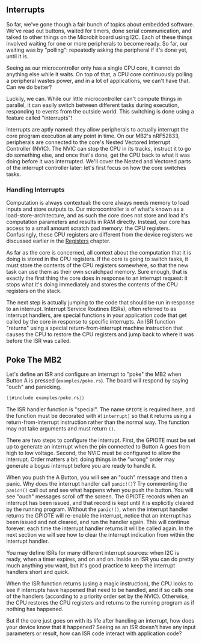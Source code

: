 ## Interrupts

So far, we've gone though a fair bunch of topics about embedded software.  We've read out buttons,
waited for timers, done serial communication, and talked to other things on the Microbit board using
I2C.  Each of these things involved waiting for one or more peripherals to become ready. So far, our
waiting was by "polling": repeatedly asking the peripheral if it's done yet, until it is.

Seeing as our microcontroller only has a single CPU core, it cannot do anything else while it
waits. On top of that, a CPU core continuously polling a peripheral wastes power, and in a lot of
applications, we can't have that. Can we do better?

Luckily, we can. While our little microcontroller can't compute things in parallel, it can easily
switch between different tasks during execution, responding to events from the outside world. This
switching is done using a feature called "interrupts"!

Interrupts are aptly named: they allow peripherals to actually interrupt the core program execution
at any point in time. On our MB2's nRF52833, peripherals are connected to the core's Nested Vectored
Interrupt Controller (NVIC). The NVIC can stop the CPU in its tracks, instruct it to go do something
else, and once that's done, get the CPU back to what it was doing before it was interrupted. We'll
cover the Nested and Vectored parts of the interrupt controller later: let's first focus on how the
core switches tasks.

### Handling Interrupts

Computation is always contextual: the core always needs memory to load inputs and store outputs to.
Our microcontroller is of what's known as a load-store-architecture, and as such the core does not
store and load it's computation parameters and results in RAM directly.  Instead, our core has
access to a small amount scratch pad memory: the CPU registers.  Confusingly, these CPU registers
are different from the device registers we discussed earlier in the [Registers] chapter.

As far as the core is concerned, all context about the computation that it is doing is stored in the
CPU registers. If the core is going to switch tasks, it must store the contents of the CPU registers
somewhere, so that the new task can use them as their own scratchpad memory.  Sure enough, that is
exactly the first thing the core does in response to an interrupt request: it stops what it's doing
immediately and stores the contents of the CPU registers on the stack.

The next step is actually jumping to the code that should be run in response to an interrupt.
Interrupt Service Routines (ISRs), often referred to as interrupt handlers, are special functions in
your application code that get called by the core in response to specific interrupts. An ISR
function "returns" using a special return-from-interrupt machine instruction that causes the CPU to
restore the CPU registers and jump back to where it was before the ISR was called.

## Poke The MB2

Let's define an ISR and configure an interrupt to "poke" the MB2 when Button A is pressed
(`examples/poke.rs`). The board will respond by saying "ouch" and panicking.

```rust
{{#include examples/poke.rs}}
```

The ISR handler function is "special". The name `GPIOTE` is required here, and the function must be
decorated with `#[interrupt]` so that it returns using a return-from-interrupt instruction rather
than the normal way. The function may not take arguments and must return `()`.

There are two steps to configure the interrupt. First, the GPIOTE must be set up to generate an
interrupt when the pin connected to Button A goes from high to low voltage. Second, the NVIC must be
configured to allow the interrupt. Order matters a bit: doing things in the "wrong" order may
generate a bogus interrupt before you are ready to handle it.

When you push the A Button, you will see an "ouch" message and then a panic. Why does the interrupt
handler call `panic!()`? Try commenting the `panic!()` call out and see what happens when you push
the button. You will see "ouch" messages scroll off the screen. The GPIOTE records when an interrupt
has been issued, and that record is kept until it is explicitly cleared by the running
program. Without the `panic!()`, when the interrupt handler returns the GPIOTE will re-enable the
interrupt, notice that an interrupt has been issued and not cleared, and run the handler again. This
will continue forever: each time the interrupt handler returns it will be called again. In the next
section we will see how to clear the interrupt indication from within the interrupt handler.

You may define ISRs for many different interrupt sources: when I2C is ready, when a timer expires,
and on and on. Inside an ISR you can do pretty much anything you want, but it's good practice to
keep the interrupt handlers short and quick.

When the ISR function returns (using a magic instruction), the CPU looks to see if interrupts have
happened that need to be handled, and if so calls one of the handlers (according to a priority order
set by the NVIC). Otherwise, the CPU restores the CPU registers and returns to the running program
as if nothing has happened.

But if the core just goes on with its life after handling an interrupt, how does your device know
that it happened? Seeing as an ISR doesn't have any input parameters or result, how can ISR code
interact with application code?

[Registers]: https://docs.rust-embedded.org/discovery-mb2/07-registers
